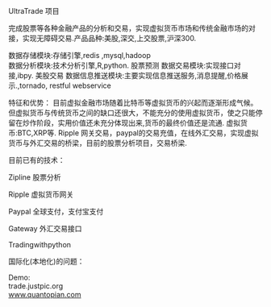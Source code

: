  UltraTrade 项目

   完成股票等各种金融产品的分析和交易，实现虚拟货币市场和传统金融市场的对接，实现无障碍交易.产品品种:美股,深交,上交股票,沪深300.

   数据存储模块:存储引擎,redis ,mysql,hadoop    
   数据分析模块:技术分析引擎,R,python.  股票预测
   数据交易模块:实现接口对接,ibpy.      美股交易
   数据信息推送模块:主要实现信息推送服务,消息提醒,价格展示.,tornado, restful webservice

特征和优势：
   目前虚拟金融市场随着比特币等虚拟货币的兴起而逐渐形成气候。但虚拟货币与传统货币之间的缺口还很大，不能充分的使用虚拟货币，使之只能停留在炒作阶段，实用价值还未充分体现出来,货币的最终价值还是流通.
   虚拟货币:BTC,XRP等.
   Ripple 网关交易，paypal的交易充值，在线外汇交易，实现虚拟货币与外汇交易的桥梁，目前的股票分析项目，交易桥梁.

目前已有的技术：

Zipline 股票分析

Ripple 虚拟货币网关

Paypal 全球支付，支付宝支付

Gateway 外汇交易接口

Tradingwithpython 

国际化(本地化)的问题：  

Demo:  
trade.justpic.org  
www.quantopian.com
